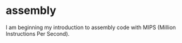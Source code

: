 # assembly
I am beginning my introduction to assembly code with MIPS (Million Instructions Per Second).

